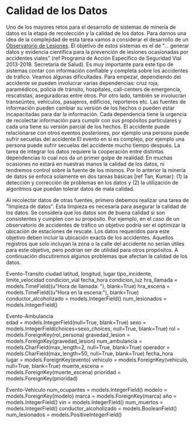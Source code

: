 # Calidad de los Datos

Uno de los mayores retos para el desarrollo de sistemas de minería de datos es la etapa de recolección y la calidad de los datos. Para darnos una idea de la complejidad de esta tarea vamos a considerar el desarrollo de un [Observatorio de Lesiones](http://conapra.salud.gob.mx/Interior/Observatorio_Nacional_Lesiones.html). El objetivo de estos sistemas es el de "... generar datos y evidencia científica para la prevención de lesiones ocasionadas por accidentes viales” (ref Programa de Acción Específico de Seguridad Vial 2013-2018. Secretaría de Salud). Es muy importante para este tipo de sistemas contar con información confiable y completa sobre los accidentes de tráfico. Veamos algunas dificultades. Para empezar, dependiendo del accidente se pueden involucrar varias dependencias: cruz roja, paramédicos, policía de tránsito, hospitales, call-centers de emergencia, rescatistas, aseguradoras entre otros. Por otro lado, también se involucran transeúntes, vehículos, pasajeros, edificios, reporteros etc. Las fuentes de información pueden cambiar su versión de los hechos o pueden estar incapacitadas para dar la información. Cada dependencia tiene la urgencia de recolectar información para cumplir con sus propósitos particulares y cada una tiene su versión parcial de los hechos. El accidente puede relacionarse con otros eventos posteriores, por ejemplo una persona puede sufrir secuelas del accidente El evento en sí es complejo, por ejemplo una persona puede sufrir secuelas del accidente mucho tiempo después. La tarea de integrar los datos requiere la cooperación entre distintas dependencias lo cual nos da un primer golpe de realidad: En muchas ocasiones no estará en nuestras manos la calidad de los datos, ni tendremos control sobre la fuente de los mismos. Por lo anterior la minería de datos se enfoca solamente en dos tareas básicas [ref Tan, Kumar]: (1) la detección y corrección de problemas en los datos y (2) la utilización de algoritmos que puedan tolerar datos de mala calidad.

Al recolectar datos de otras fuentes, primero debemos realizar una tarea de "limpieza de datos". Esta limpieza es necesaria para asegurar la calidad de los datos. Se considera que los datos son de buena calidad si son consistentes y cumplen con su propósito. Por ejemplo, en el caso de un observatorio de accidentes de tráfico un objetivo podría ser el optimizar la ubicación de estaciones de rescate. Los datos requeridos para este objetivo deben incluir la ubicación exacta de los accidentes. Aquellos registros que solo incluyan la zona o la calle del accidente no serían útiles para este objetivo, pero podrían ser de utilidad para otros propósitos. A continuación discutiremos algunos problemas que afectan la calidad de los datos.

 

Evento-Transito
  ciudad
  latitud,
  longitud,
  lugar
  tipo_incidente,
  limite_velocidad
  condicion_vial
  fecha_hora
  condicion_luz
  hra_llamada = models.TimeField((u"Hora de llamada: "), blank=True)
  hra_escena = models.TimeField((u"Hora en la escena:"), blank=True)
  conductor_alcoholizado = models.IntegerField()
  num_lesionados = models.IntegerField()


Evento-Ambulancia    
edad = models.IntegerField(null=True, blank=True)
sexo = models.IntegerField(choices=sexo_choices, null=True, blank=True)
rol = models.ForeignKey(rol_persona)
gravedad_lesion = models.ForeignKey(gravedad_lesion)
num_ambulancia = models.CharField(max_length=2, null=True, blank=True)
operador = models.CharField(max_length=50, null=True, blank=True)
fecha_hora  
lugar = models.ForeignKey(evento)
vehiculo = models.ForeignKey(vehiculo, null=True, blank=True)
muerte_escena = models.ForeignKey(muerte_escena)
prioridad = models.ForeignKey(prioridad)

Evento-Vehiculo
num_ocupantes = models.IntegerField()
modelo = models.ForeignKey(modelo)
marca = models.ForeignKey(marca)
año = models.IntegerField()
vin = models.IntegerField()
num_muertos = models.IntegerField()
conductor_alcoholizado = models.BooleanField()
num_lesionados = models.PositiveIntegerField()
